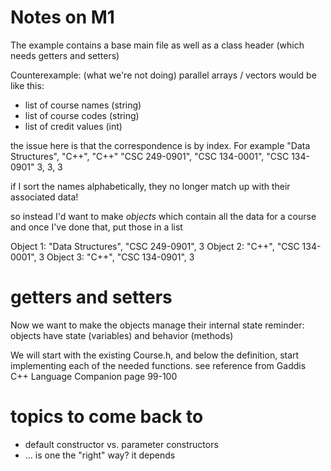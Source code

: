 # Notes on M1


The example contains a base main file as well as a class header (which needs getters and setters)

Counterexample: (what we're not doing)
parallel arrays / vectors would be like this:
- list of course names (string)
- list of course codes (string)
- list of credit values (int)

the issue here is that the correspondence is by index. For example
"Data Structures", "C++", "C++"
"CSC 249-0901", "CSC 134-0001", "CSC 134-0901"
3, 3, 3

if I sort the names alphabetically, they no longer match up with their associated data!

so instead I'd want to make *objects* which contain all the data for a course
and once I've done that, put those in a list

Object 1: "Data Structures", "CSC 249-0901", 3
Object 2: "C++", "CSC 134-0001", 3
Object 3: "C++", "CSC 134-0901", 3

# getters and setters

Now we want to make the objects manage their internal state
reminder: objects have state (variables) and behavior (methods)

We will start with the existing Course.h, and below the definition, start
implementing each of the needed functions.
see reference from Gaddis C++ Language Companion page 99-100

# topics to come back to
* default constructor vs. parameter constructors
* ... is one the "right" way? it depends